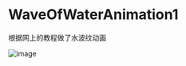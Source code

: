 # WaveOfWaterAnimation1
根据网上的教程做了水波纹动画

![image](https://github.com/Kimsswift/WaveOfWaterAnimation1/blob/master/WaterWaveAnimation/w1.gif)

